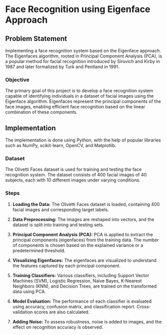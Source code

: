 # Face Recognition using Eigenface Approach

## Problem Statement

Implementing a face recognition system based on the Eigenface approach. The Eigenfaces algorithm, rooted in Principal Component Analysis (PCA), is a popular method for facial recognition introduced by Sirovich and Kirby in 1987 and later formalized by Turk and Pentland in 1991.

### Objective

The primary goal of this project is to develop a face recognition system capable of identifying individuals in a dataset of facial images using the Eigenface algorithm. Eigenfaces represent the principal components of the face images, enabling efficient face recognition based on the linear combination of these components.

## Implementation

The implementation is done using Python, with the help of popular libraries such as NumPy, scikit-learn, OpenCV, and Matplotlib.

### Dataset

The Olivetti Faces dataset is used for training and testing the face recognition system. The dataset consists of 400 facial images of 40 subjects, each with 10 different images under varying conditions.

### Steps

1. **Loading the Data:** The Olivetti Faces dataset is loaded, containing 400 facial images and corresponding target labels.

2. **Data Preprocessing:** The images are reshaped into vectors, and the dataset is split into training and testing sets.

3. **Principal Component Analysis (PCA):** PCA is applied to extract the principal components (eigenfaces) from the training data. The number of components is chosen based on the explained variance or a predetermined threshold.

4. **Visualizing Eigenfaces:** The eigenfaces are visualized to understand the features captured by each principal component.

5. **Training Classifiers:** Various classifiers, including Support Vector Machines (SVM), Logistic Regression, Naive Bayes, K-Nearest Neighbors (KNN), and Decision Trees, are trained on the transformed data using PCA.

6. **Model Evaluation:** The performance of each classifier is evaluated using accuracy, confusion matrix, and classification report. Cross-validation scores are also calculated.

7. **Adding Noise:** To assess robustness, noise is added to images, and the effect on recognition accuracy is observed.
